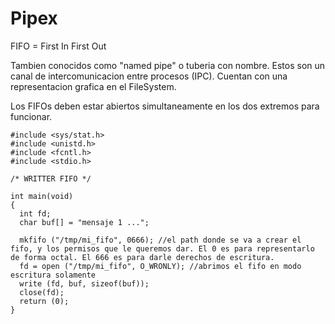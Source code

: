 # Pipex

FIFO = First In First Out

Tambien conocidos como "named pipe" o tuberia con nombre. Estos son un canal de intercomunicacion entre procesos (IPC). Cuentan con una representacion grafica en el FileSystem.

Los FIFOs deben estar abiertos simultaneamente en los dos extremos para funcionar. 
```
#include <sys/stat.h>
#include <unistd.h>
#include <fcntl.h>
#include <stdio.h>

/* WRITTER FIFO */

int main(void)
{
  int fd;
  char buf[] = "mensaje 1 ...";
  
  mkfifo ("/tmp/mi_fifo", 0666); //el path donde se va a crear el fifo, y los permisos que le queremos dar. El 0 es para representarlo de forma octal. El 666 es para darle derechos de escritura.
  fd = open ("/tmp/mi_fifo", O_WRONLY); //abrimos el fifo en modo escritura solamente
  write (fd, buf, sizeof(buf));
  close(fd);
  return (0);
}
```
